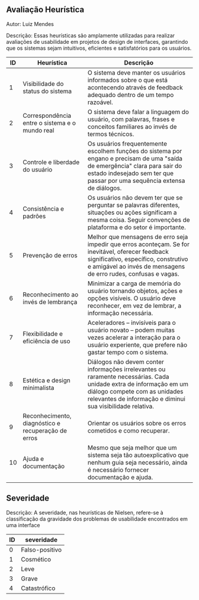 ## Avaliação Heurística

Autor: Luiz Mendes

Descrição: Essas heurísticas são amplamente utilizadas para realizar avaliações de usabilidade em projetos de design de interfaces, garantindo que os sistemas sejam intuitivos, eficientes e satisfatórios para os usuários.


| ID | Heurística                                  | Descrição                                                                         |
|----|---------------------------------------------|-----------------------------------------------------------------------------------|
| 1  | Visibilidade do status do sistema            | O sistema deve manter os usuários informados sobre o que está acontecendo através de feedback adequado dentro de um tempo razoável. |
| 2  | Correspondência entre o sistema e o mundo real | O sistema deve falar a linguagem do usuário, com palavras, frases e conceitos familiares ao invés de termos técnicos. |
| 3  | Controle e liberdade do usuário              | Os usuários frequentemente escolhem funções do sistema por engano e precisam de uma "saída de emergência" clara para sair do estado indesejado sem ter que passar por uma sequência extensa de diálogos. |
| 4  | Consistência e padrões                      | Os usuários não devem ter que se perguntar se palavras diferentes, situações ou ações significam a mesma coisa. Seguir convenções de plataforma e do setor é importante. |
| 5  | Prevenção de erros                         | Melhor que mensagens de erro seja impedir que erros aconteçam. Se for inevitável, oferecer feedback significativo, específico, construtivo e amigável ao invés de mensagens de erro rudes, confusas e vagas. |
| 6  | Reconhecimento ao invés de lembrança        | Minimizar a carga de memória do usuário tornando objetos, ações e opções visíveis. O usuário deve reconhecer, em vez de lembrar, a informação necessária. |
| 7  | Flexibilidade e eficiência de uso           | Aceleradores – invisíveis para o usuário novato – podem muitas vezes acelerar a interação para o usuário experiente, que prefere não gastar tempo com o sistema. |
| 8  | Estética e design minimalista              | Diálogos não devem conter informações irrelevantes ou raramente necessárias. Cada unidade extra de informação em um diálogo compete com as unidades relevantes de informação e diminui sua visibilidade relativa. |
| 9  | Reconhecimento, diagnóstico e recuperação de erros | Orientar os usuários sobre os erros cometidos e como recuperar. |
| 10 | Ajuda e documentação                        | Mesmo que seja melhor que um sistema seja tão autoexplicativo que nenhum guia seja necessário, ainda é necessário fornecer documentação e ajuda. |


## Severidade

Descrição: A severidade, nas heurísticas de Nielsen, refere-se à classificação da gravidade dos problemas de usabilidade encontrados em uma interface

| **ID** | severidade                                                              |
|------------|---------------------------------------------------------------------------|
| 0  | Falso-positivo |
| 1  | Cosmético |
| 2  | Leve |
| 3  | Grave |
| 4  | Catastrófico |
